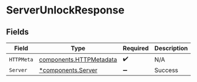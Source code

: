 # ServerUnlockResponse


## Fields

| Field                                                              | Type                                                               | Required                                                           | Description                                                        |
| ------------------------------------------------------------------ | ------------------------------------------------------------------ | ------------------------------------------------------------------ | ------------------------------------------------------------------ |
| `HTTPMeta`                                                         | [components.HTTPMetadata](../../models/components/httpmetadata.md) | :heavy_check_mark:                                                 | N/A                                                                |
| `Server`                                                           | [*components.Server](../../models/components/server.md)            | :heavy_minus_sign:                                                 | Success                                                            |